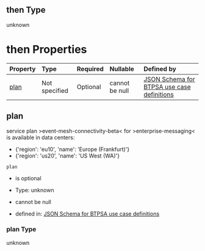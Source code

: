 ## then Type

unknown

# then Properties

| Property      | Type          | Required | Nullable       | Defined by                                                                                                                                                                                                                                      |
| :------------ | :------------ | :------- | :------------- | :---------------------------------------------------------------------------------------------------------------------------------------------------------------------------------------------------------------------------------------------- |
| [plan](#plan) | Not specified | Optional | cannot be null | [JSON Schema for BTPSA use case definitions](btpsa-usecase-properties-services-items-allof-1-then-allof-40-then-allof-2-then-properties-plan.md "undefined#/properties/services/items/allOf/1/then/allOf/40/then/allOf/2/then/properties/plan") |

## plan

service plan >event-mesh-connectivity-beta< for >enterprise-messaging< is available in data centers:

*   {'region': 'eu10', 'name': 'Europe (Frankfurt)'}
*   {'region': 'us20', 'name': 'US West (WA)'}

`plan`

*   is optional

*   Type: unknown

*   cannot be null

*   defined in: [JSON Schema for BTPSA use case definitions](btpsa-usecase-properties-services-items-allof-1-then-allof-40-then-allof-2-then-properties-plan.md "undefined#/properties/services/items/allOf/1/then/allOf/40/then/allOf/2/then/properties/plan")

### plan Type

unknown
